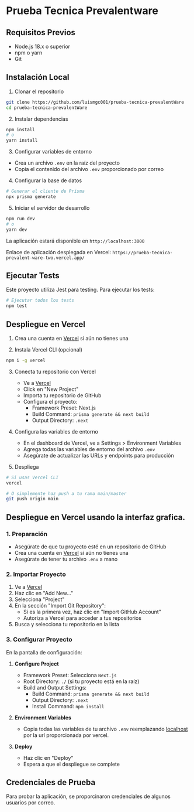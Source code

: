 # Prueba Tecnica Prevalentware

## Requisitos Previos

- Node.js 18.x o superior
- npm o yarn
- Git

## Instalación Local

1. Clonar el repositorio
```bash
git clone https://github.com/luismgc001/prueba-tecnica-prevalentWare
cd prueba-tecnica-prevalentWare
```

2. Instalar dependencias
```bash
npm install
# o
yarn install
```

3. Configurar variables de entorno
- Crea un archivo `.env` en la raíz del proyecto
- Copia el contenido del archivo `.env` proporcionado por correo

4. Configurar la base de datos
```bash
# Generar el cliente de Prisma
npx prisma generate

```

5. Iniciar el servidor de desarrollo
```bash
npm run dev
# o
yarn dev
```

La aplicación estará disponible en `http://localhost:3000`

Enlace de aplicación desplegada en Vercel: `https://prueba-tecnica-prevalent-ware-two.vercel.app/`

## Ejecutar Tests

Este proyecto utiliza Jest para testing. Para ejecutar los tests:

```bash
# Ejecutar todos los tests
npm test

```

## Despliegue en Vercel

1. Crea una cuenta en [Vercel](https://vercel.com) si aún no tienes una

2. Instala Vercel CLI (opcional)
```bash
npm i -g vercel
```

3. Conecta tu repositorio con Vercel
   - Ve a [Vercel](https://vercel.com)
   - Click en "New Project"
   - Importa tu repositorio de GitHub
   - Configura el proyecto:
     - Framework Preset: Next.js
     - Build Command: `prisma generate && next build`
     - Output Directory: `.next`

4. Configura las variables de entorno
   - En el dashboard de Vercel, ve a Settings > Environment Variables
   - Agrega todas las variables de entorno del archivo `.env`
   - Asegúrate de actualizar las URLs y endpoints para producción

5. Despliega
```bash
# Si usas Vercel CLI
vercel

# O simplemente haz push a tu rama main/master
git push origin main
```
## Despliegue en Vercel usando la interfaz grafica.

### 1. Preparación
- Asegúrate de que tu proyecto esté en un repositorio de GitHub
- Crea una cuenta en [Vercel](https://vercel.com) si aún no tienes una
- Asegúrate de tener tu archivo `.env` a mano

### 2. Importar Proyecto
1. Ve a [Vercel](https://vercel.com)
2. Haz clic en "Add New..."
3. Selecciona "Project"
4. En la sección "Import Git Repository":
   - Si es la primera vez, haz clic en "Import GitHub Account"
   - Autoriza a Vercel para acceder a tus repositorios
5. Busca y selecciona tu repositorio en la lista

### 3. Configurar Proyecto
En la pantalla de configuración:

1. **Configure Project**
   - Framework Preset: Selecciona `Next.js`
   - Root Directory: `./` (si tu proyecto está en la raíz)
   - Build and Output Settings:
     - Build Command: `prisma generate && next build`
     - Output Directory: `.next`
     - Install Command: `npm install`

2. **Environment Variables**
   - Copia todas las variables de tu archivo `.env` reemplazando [localhost](http://localhost:3000/) por la url proporcionada por vercel.

3. **Deploy**
   - Haz clic en "Deploy"
   - Espera a que el despliegue se complete



## Credenciales de Prueba

Para probar la aplicación, se proporcinaron credenciales de algunos usuarios por correo.